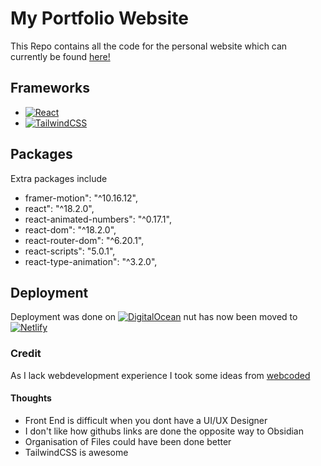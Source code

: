 # My Portfolio Website
This Repo contains all the code for the personal website which can currently be found [here!](https://frasier-sundra.netlify.app)

## Frameworks
* [![React](https://img.shields.io/badge/react-%2320232a.svg?style=for-the-badge&logo=react&logoColor=%2361DAFB)](https://react.dev/)
* [![TailwindCSS](https://img.shields.io/badge/tailwindcss-%2338B2AC.svg?style=for-the-badge&logo=tailwind-css&logoColor=white)](https://tailwindcss.com/)
## Packages
Extra packages include
- framer-motion": "^10.16.12",
- react": "^18.2.0",
- react-animated-numbers": "^0.17.1",
- react-dom": "^18.2.0",
- react-router-dom": "^6.20.1",
- react-scripts": "5.0.1",
- react-type-animation": "^3.2.0",
## Deployment
Deployment was done on [![DigitalOcean](https://img.shields.io/badge/DigitalOcean-%230167ff.svg?style=for-the-badge&logo=digitalOcean&logoColor=white)](https://www.digitalocean.com/) nut has now been moved to [![Netlify](https://img.shields.io/badge/netlify-%23000000.svg?style=for-the-badge&logo=netlify&logoColor=#00C7B7)](https://www.netlify.com/)
### Credit
As I lack webdevelopment experience I took some ideas from [webcoded](https://www.youtube.com/watch?v=Kb1f5bvF6f4&t=4985s&ab_channel=webdecoded)
#### Thoughts
- Front End is difficult when you dont have a UI/UX Designer
- I don't like how githubs links are done the opposite way to Obsidian
- Organisation of Files could have been done better
- TailwindCSS is awesome
